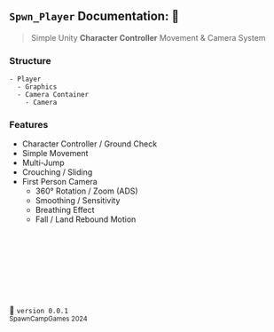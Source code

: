 ## `Spwn_Player` Documentation: 📘
> Simple Unity **Character Controller** Movement & Camera System

### Structure
```
- Player
  - Graphics
  - Camera Container
    - Camera
```  
### Features
- Character Controller / Ground Check
- Simple Movement
- Multi-Jump
- Crouching / Sliding
- First Person Camera
  - 360° Rotation / Zoom (ADS)
  - Smoothing / Sensitivity
  - Breathing Effect
  - Fall / Land Rebound Motion

<!-- Start Whitespace /-->
&nbsp;  
&nbsp;  
&nbsp;  
&nbsp;  
&nbsp;  
&nbsp;  
&nbsp;  
<!-- End Whitespace /-->

📌 `version 0.0.1`  
<sub>SpawnCampGames 2024</sub>
